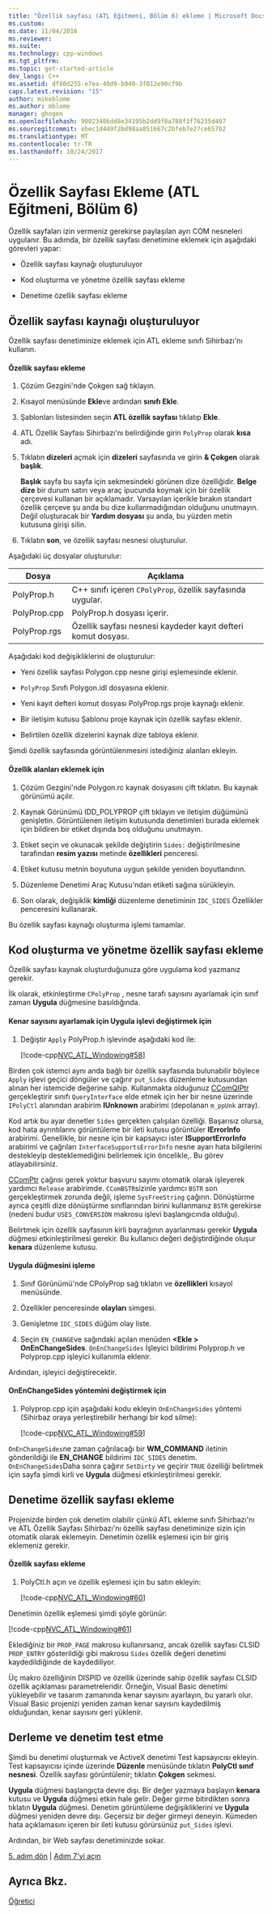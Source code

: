 ```yaml
---
title: "Özellik sayfası (ATL Eğitmeni, Bölüm 6) ekleme | Microsoft Docs"
ms.custom: 
ms.date: 11/04/2016
ms.reviewer: 
ms.suite: 
ms.technology: cpp-windows
ms.tgt_pltfrm: 
ms.topic: get-started-article
dev_langs: C++
ms.assetid: df80d255-e7ea-49d9-b940-3f012e90cf9b
caps.latest.revision: "15"
author: mikeblome
ms.author: mblome
manager: ghogen
ms.openlocfilehash: 90023486dd8e34195b2dd9f8a788f3f76235d407
ms.sourcegitcommit: ebec1d449f2bd98aa851667c2bfeb7e27ce657b2
ms.translationtype: MT
ms.contentlocale: tr-TR
ms.lasthandoff: 10/24/2017
---
```

# <a name="adding-a-property-page-atl-tutorial-part-6"></a>Özellik Sayfası Ekleme (ATL Eğitmeni, Bölüm 6)
Özellik sayfaları izin vermeniz gerekirse paylaşılan ayrı COM nesneleri uygulanır. Bu adımda, bir özellik sayfası denetimine eklemek için aşağıdaki görevleri yapar:  
  
-   Özellik sayfası kaynağı oluşturuluyor  
  
-   Kod oluşturma ve yönetme özellik sayfası ekleme  
  
-   Denetime özellik sayfası ekleme  
  
## <a name="creating-the-property-page-resource"></a>Özellik sayfası kaynağı oluşturuluyor  
 Özellik sayfası denetiminize eklemek için ATL ekleme sınıfı Sihirbazı'nı kullanın.  
  
#### <a name="to-add-a-property-page"></a>Özellik sayfası ekleme  
  
1.  Çözüm Gezgini'nde Çokgen sağ tıklayın.  
  
2.  Kısayol menüsünde **Ekle**ve ardından **sınıfı Ekle**.  
  
3.  Şablonları listesinden seçin **ATL özellik sayfası** tıklatıp **Ekle**.  
  
4.  ATL Özellik Sayfası Sihirbazı'nı belirdiğinde girin `PolyProp` olarak **kısa** adı.  
  
5.  Tıklatın **dizeleri** açmak için **dizeleri** sayfasında ve girin **& Çokgen** olarak **başlık**.  
  
     **Başlık** sayfa bu sayfa için sekmesindeki görünen dize özelliğidir. **Belge dize** bir durum satırı veya araç ipucunda koymak için bir özellik çerçevesi kullanan bir açıklamadır. Varsayılan içerikle bırakın standart özellik çerçeve şu anda bu dize kullanmadığından olduğunu unutmayın. Değil oluşturacak bir **Yardım dosyası** şu anda, bu yüzden metin kutusuna girişi silin.  
  
6.  Tıklatın **son**, ve özellik sayfası nesnesi oluşturulur.  
  
 Aşağıdaki üç dosyalar oluşturulur:  
  
|Dosya|Açıklama|  
|----------|-----------------|  
|PolyProp.h|C++ sınıfı içeren `CPolyProp`, özellik sayfasında uygular.|  
|PolyProp.cpp|PolyProp.h dosyası içerir.|  
|PolyProp.rgs|Özellik sayfası nesnesi kaydeder kayıt defteri komut dosyası.|  
  
 Aşağıdaki kod değişikliklerini de oluşturulur:  
  
-   Yeni özellik sayfası Polygon.cpp nesne girişi eşlemesinde eklenir.  
  
-   `PolyProp` Sınıfı Polygon.idl dosyasına eklenir.  
  
-   Yeni kayıt defteri komut dosyası PolyProp.rgs proje kaynağı eklenir.  
  
-   Bir iletişim kutusu Şablonu proje kaynak için özellik sayfası eklenir.  
  
-   Belirtilen özellik dizelerini kaynak dize tabloya eklenir.  
  
 Şimdi özellik sayfasında görüntülenmesini istediğiniz alanları ekleyin.  
  
#### <a name="to-add-fields-to-the-property-page"></a>Özellik alanları eklemek için  
  
1.  Çözüm Gezgini'nde Polygon.rc kaynak dosyasını çift tıklatın. Bu kaynak görünümü açılır.  
  
2.  Kaynak Görünümü IDD_POLYPROP çift tıklayın ve iletişim düğümünü genişletin. Görüntülenen iletişim kutusunda denetimleri burada eklemek için bildiren bir etiket dışında boş olduğunu unutmayın.  
  
3.  Etiket seçin ve okunacak şekilde değiştirin `Sides:` değiştirilmesine tarafından **resim yazısı** metinde **özellikleri** penceresi.  
  
4.  Etiket kutusu metnin boyutuna uygun şekilde yeniden boyutlandırın.  
  
5.  Düzenleme Denetimi Araç Kutusu'ndan etiketi sağına sürükleyin.  
  
6.  Son olarak, değişiklik **kimliği** düzenleme denetiminin `IDC_SIDES` Özellikler penceresini kullanarak.  
  
 Bu özellik sayfası kaynağı oluşturma işlemi tamamlar.  
  
## <a name="adding-code-to-create-and-manage-the-property-page"></a>Kod oluşturma ve yönetme özellik sayfası ekleme  
 Özellik sayfası kaynak oluşturduğunuza göre uygulama kod yazmanız gerekir.  
  
 İlk olarak, etkinleştirme `CPolyProp` , nesne tarafı sayısını ayarlamak için sınıf zaman **Uygula** düğmesine basıldığında.  
  
#### <a name="to-modify-the-apply-function-to-set-the-number-of-sides"></a>Kenar sayısını ayarlamak için Uygula işlevi değiştirmek için  
  
1.  Değiştir `Apply` PolyProp.h işlevinde aşağıdaki kod ile:  
  
     [!code-cpp[NVC_ATL_Windowing#58](../atl/codesnippet/cpp/adding-a-property-page-atl-tutorial-part-6_1.h)]  
  
 Birden çok istemci aynı anda bağlı bir özellik sayfasında bulunabilir böylece `Apply` işlevi geçici döngüler ve çağırır `put_Sides` düzenleme kutusundan alınan her istemcide değerine sahip. Kullanmakta olduğunuz [CComQIPtr](../atl/reference/ccomqiptr-class.md) gerçekleştirir sınıfı `QueryInterface` elde etmek için her bir nesne üzerinde `IPolyCtl` alanından arabirim **IUnknown** arabirimi (depolanan `m_ppUnk` array).  
  
 Kod artık bu ayar denetler `Sides` gerçekten çalışılan özelliği. Başarısız olursa, kod hata ayrıntılarını görüntüleme bir ileti kutusu görüntüler **IErrorInfo** arabirimi. Genellikle, bir nesne için bir kapsayıcı ister **ISupportErrorInfo** arabirimi ve çağrıları `InterfaceSupportsErrorInfo` nesne ayarı hata bilgilerini destekleyip desteklemediğini belirlemek için öncelikle,. Bu görev atlayabilirsiniz.  
  
 [CComPtr](../atl/reference/ccomptr-class.md) çağrısı gerek yoktur başvuru sayımı otomatik olarak işleyerek yardımcı `Release` arabirimde. `CComBSTR`sizinle yardımcı `BSTR` son gerçekleştirmek zorunda değil, işleme `SysFreeString` çağırın. Dönüştürme ayrıca çeşitli dize dönüştürme sınıflarından birini kullanmanız `BSTR` gerekirse (nedeni budur `USES_CONVERSION` makrosu işlevi başlangıcında olduğu).  
  
 Belirtmek için özellik sayfasının kirli bayrağının ayarlanması gerekir **Uygula** düğmesi etkinleştirilmesi gerekir. Bu kullanıcı değeri değiştirdiğinde oluşur **kenara** düzenleme kutusu.  
  
#### <a name="to-handle-the-apply-button"></a>Uygula düğmesini işleme  
  
1.  Sınıf Görünümü'nde CPolyProp sağ tıklatın ve **özellikleri** kısayol menüsünde.  
  
2.  Özellikler penceresinde **olayları** simgesi.  
  
3.  Genişletme `IDC_SIDES` düğüm olay liste.  
  
4.  Seçin `EN_CHANGE`ve sağındaki açılan menüden  **\<Ekle > OnEnChangeSides**. `OnEnChangeSides` İşleyici bildirimi Polyprop.h ve Polyprop.cpp işleyici kullanımla eklenir.  
  
 Ardından, işleyici değiştirecektir.  
  
#### <a name="to-modify-the-onenchangesides-method"></a>OnEnChangeSides yöntemini değiştirmek için  
  
1.  Polyprop.cpp için aşağıdaki kodu ekleyin `OnEnChangeSides` yöntemi (Sihirbaz oraya yerleştirebilir herhangi bir kod silme):  
  
     [!code-cpp[NVC_ATL_Windowing#59](../atl/codesnippet/cpp/adding-a-property-page-atl-tutorial-part-6_2.cpp)]  
  
 `OnEnChangeSides`ne zaman çağrılacağı bir **WM_COMMAND** iletinin gönderildiği ile **EN_CHANGE** bildirimi `IDC_SIDES` denetim. `OnEnChangeSides`Daha sonra çağırır `SetDirty` ve geçirir `TRUE` özelliği belirtmek için sayfa şimdi kirli ve **Uygula** düğmesi etkinleştirilmesi gerekir.  
  
## <a name="adding-the-property-page-to-the-control"></a>Denetime özellik sayfası ekleme  
 Projenizde birden çok denetim olabilir çünkü ATL ekleme sınıfı Sihirbazı'nı ve ATL Özellik Sayfası Sihirbazı'nı özellik sayfası denetiminize sizin için otomatik olarak eklemeyin. Denetimin özellik eşlemesi için bir giriş eklemeniz gerekir.  
  
#### <a name="to-add-the-property-page"></a>Özellik sayfası ekleme  
  
1.  PolyCtl.h açın ve özellik eşlemesi için bu satırı ekleyin:  
  
     [!code-cpp[NVC_ATL_Windowing#60](../atl/codesnippet/cpp/adding-a-property-page-atl-tutorial-part-6_3.h)]  
  
 Denetimin özellik eşlemesi şimdi şöyle görünür:  
  
 [!code-cpp[NVC_ATL_Windowing#61](../atl/codesnippet/cpp/adding-a-property-page-atl-tutorial-part-6_4.h)]  
  
 Eklediğiniz bir `PROP_PAGE` makrosu kullanırsanız, ancak özellik sayfası CLSID `PROP_ENTRY` gösterildiği gibi makrosu `Sides` özellik değeri denetimi kaydedildiğinde de kaydediliyor.  
  
 Üç makro özelliğinin DISPID ve özellik üzerinde sahip özellik sayfası CLSID özellik açıklaması parametreleridir. Örneğin, Visual Basic denetimi yükleyebilir ve tasarım zamanında kenar sayısını ayarlayın, bu yararlı olur. Visual Basic projenizi yeniden zaman kenar sayısını kaydedilmiş olduğundan, kenar sayısını geri yüklenir.  
  
## <a name="building-and-testing-the-control"></a>Derleme ve denetim test etme  
 Şimdi bu denetimi oluşturmak ve ActiveX denetimi Test kapsayıcısı ekleyin. Test kapsayıcısı içinde üzerinde **Düzenle** menüsünde tıklatın **PolyCtl sınıf nesnesi**. Özellik sayfası görüntülenir; tıklatın **Çokgen** sekmesi.  
  
 **Uygula** düğmesi başlangıçta devre dışı. Bir değer yazmaya başlayın **kenara** kutusu ve **Uygula** düğmesi etkin hale gelir. Değer girme bitirdikten sonra tıklatın **Uygula** düğmesi. Denetim görüntüleme değişikliklerini ve **Uygula** düğmesi yeniden devre dışı. Geçersiz bir değer girmeyi deneyin. Kümeden hata açıklamasını içeren bir ileti kutusu görürsünüz `put_Sides` işlevi.  
  
 Ardından, bir Web sayfası denetiminizde sokar.  
  
 [5. adım dön](../atl/adding-an-event-atl-tutorial-part-5.md) &#124; [Adım 7'yi açın](../atl/putting-the-control-on-a-web-page-atl-tutorial-part-7.md)  
  
## <a name="see-also"></a>Ayrıca Bkz.  
 [Öğretici](../atl/active-template-library-atl-tutorial.md)

